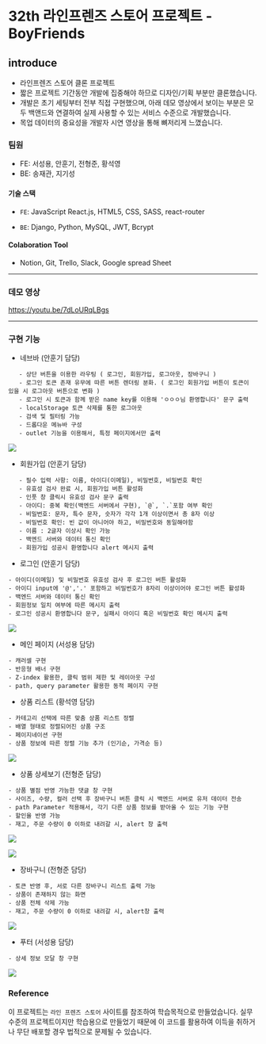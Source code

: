 # 32th 라인프렌즈 스토어 프로젝트 - BoyFriends

## introduce

- 라인프렌즈 스토어 클론 프로젝트
- 짧은 프로젝트 기간동안 개발에 집중해야 하므로 디자인/기획 부분만 클론했습니다.
- 개발은 초기 세팅부터 전부 직접 구현했으며, 아래 데모 영상에서 보이는 부분은 모두 백앤드와 연결하여 실제 사용할 수 있는 서비스 수준으로 개발했습니다.
- 목업 데이터의 중요성을 개발자 시연 영상을 통해 뼈저리게 느꼈습니다.

### 팀원

- FE: 서성용, 안훈기, 전형준, 황석영
- BE: 송재관, 지기성

#### 기술 스택

- `FE`: JavaScript React.js, HTML5, CSS, SASS, react-router

- `BE`: Django, Python, MySQL, JWT, Bcrypt

#### Colaboration Tool

- Notion, Git, Trello, Slack, Google spread Sheet

---

### 데모 영상

https://youtu.be/7dLoURqLBgs

---

### 구현 기능

- 네브바 (안훈기 담당)

```
   - 상단 버튼을 이용한 라우팅 ( 로그인, 회원가입, 로그아웃, 장바구니 )
   - 로그인 토큰 존재 유무에 따른 버튼 렌더링 분화. ( 로그인 회원가입 버튼이 토큰이 있을 시 로그아웃 버튼으로 변화 )
   - 로그인 시 토큰과 함께 받은 name key를 이용해 'ㅇㅇㅇ님 환영합니다' 문구 출력
   - localStorage 토큰 삭제를 통한 로그아웃
   - 검색 및 필터링 가능
   - 드롭다운 메뉴바 구성
   - outlet 기능을 이용해서, 특정 페이지에서만 출력
```

![](https://velog.velcdn.com/images/willy4202/post/ddb9608e-8d5c-42bd-a0dc-fc4b44383075/image.gif)

- 회원가입 (안훈기 담당)

```
   - 필수 입력 사항: 이름, 아이디(이메일), 비밀번호, 비밀번호 확인
   - 유효성 검사 완료 시, 회원가입 버튼 활성화
   - 인풋 창 클릭시 유효성 검사 문구 출력
   - 아이디: 중복 확인(백엔드 서버에서 구현), `@`, `.`포함 여부 확인
   - 비밀번호: 문자, 특수 문자, 숫자가 각각 1개 이상이면서 총 8자 이상
   - 비밀번호 확인: 빈 값이 아니어야 하고, 비밀번호와 동일해야함
   - 이름 : 2글자 이상시 확인 가능
   - 백엔드 서버와 데이터 통신 확인
   - 회원가입 성공시 환영합니다 alert 메시지 출력
```

- 로그인 (안훈기 담당)

```
- 아이디(이메일) 및 비밀번호 유효성 검사 후 로그인 버튼 활성화
- 아이디 input에 '@','.' 포함하고 비밀번호가 8자리 이상이어야 로그인 버튼 활성화
- 백엔드 서버와 데이터 통신 확인
- 회원정보 일치 여부에 따른 메시지 출력 
- 로그인 성공시 환영합니다 문구, 실패시 아이디 혹은 비밀번호 확인 메시지 출력
```

![](https://velog.velcdn.com/images/willy4202/post/56dff6da-9575-407c-a1f5-b76a28115983/image.gif)

- 메인 페이지 (서성용 담당)

```
- 캐러셀 구현
- 반응형 배너 구현
- Z-index 활용한, 클릭 범위 제한 및 레이아웃 구성
- path, query parameter 활용한 동적 페이지 구현
```

- 상품 리스트 (황석영 담당)

```
- 카테고리 선택에 따른 맞춤 상품 리스트 정렬
- 배열 형태로 정렬되어진 상품 구조
- 페이지네이션 구현
- 상품 정보에 따른 정렬 기능 추가 (인기순, 가격순 등)
```

![](https://velog.velcdn.com/images/willy4202/post/8231c0b4-0747-411e-9550-bba4debf6c60/image.gif)

- 상품 상세보기 (전형준 담당)

```
- 상품 별점 반영 가능한 댓글 창 구현
- 사이즈, 수량, 컬러 선택 후 장바구니 버튼 클릭 시 백엔드 서버로 유저 데이터 전송
- path Parameter 적용해서, 각기 다른 상품 정보를 받아올 수 있는 기능 구현
- 할인율 반영 가능
- 재고, 주문 수량이 0 이하로 내려갈 시, alert 창 출력
```

![](https://velog.velcdn.com/images/willy4202/post/5aebed4e-3424-4e37-9b96-30085d2d778b/image.gif)

![](https://velog.velcdn.com/images/willy4202/post/61dc38a4-7689-4859-b2a7-d93c228bb0d6/image.gif)

- 장바구니 (전형준 담당)

```
- 토큰 반영 후, 서로 다른 장바구니 리스트 출력 가능
- 상품이 존재하지 않는 화면
- 상품 전체 삭제 가능
- 재고, 주문 수량이 0 이하로 내려갈 시, alert창 출력
```

![](https://velog.velcdn.com/images/willy4202/post/7a35bd19-637f-4cdf-a071-fdb00abec79f/image.gif)

- 푸터 (서성용 담당)

```
- 상세 정보 모달 창 구현
```

![](https://velog.velcdn.com/images/willy4202/post/06b90a6d-c295-44d2-ade2-bc287b54bd9f/image.gif)

### Reference

이 프로젝트는 `라인 프렌즈 스토어` 사이트를 참조하여 학습목적으로 만들었습니다.
실무수준의 프로젝트이지만 학습용으로 만들었기 때문에 이 코드를 활용하여 이득을 취하거나 무단 배포할 경우 법적으로 문제될 수 있습니다.
